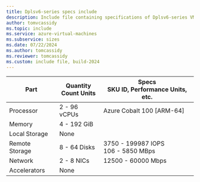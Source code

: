 ```yaml
---
title: Dplsv6-series specs include
description: Include file containing specifications of Dplsv6-series VM sizes.
author: tomvcassidy
ms.topic: include
ms.service: azure-virtual-machines
ms.subservice: sizes
ms.date: 07/22/2024
ms.author: tomcassidy
ms.reviewer: tomcassidy
ms.custom: include file, build-2024
---
```

| Part | Quantity <br>Count Units | Specs <br>SKU ID, Performance Units, etc.  |
|---|---|---|
| Processor    | 2 - 96  vCPUs      | Azure Cobalt 100 [ARM-64]                      |
| Memory       | 4 - 192  GiB          |                         |
| Local Storage  | None                |                       |
| Remote Storage   | 8 - 64 Disks     | 3750 - 199987 IOPS <br>106 - 5850 MBps     |
| Network      | 2 - 8  NICs          | 12500 - 60000  Mbps           |
| Accelerators | None        |                          |
